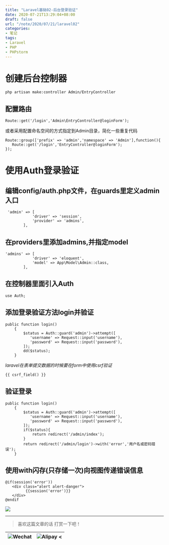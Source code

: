 ```yaml
---
title: "Laravel基础02-后台登录验证"
date: 2020-07-21T13:29:04+08:00
draft: false
url: "/note/2020/07/21/laravel02"
categories: 
- 笔记
tags: 
- Laravel
- PHP
- PHPstorm
---
```

# 创建后台控制器
```angularjs
php artisan make:controller Admin/EntryController
```
## 配置路由
```angularjs
Route::get('/login','Admin\EntryController@loginForm');
```
或者采用配置命名空间的方式指定到Admin目录，简化一些重复代码   
```angularjs
Route::group(['prefix' => 'admin','namespace' => 'Admin'],function(){
   Route::get('/login','EntryController@loginForm');
});
```
# 使用Auth登录验证
## 编辑config/auth.php文件，在guards里定义admin入口   
```angularjs
 'admin' => [
            'driver' => 'session',
            'provider' => 'admins',
        ],
```
## 在providers里添加admins,并指定model   
```angularjs
'admins' => [
            'driver' => 'eloquent',
            'model' => App\Model\Admin::class,
        ],
```
## 在控制器里面引入Auth   
```angularjs
use Auth;
```
## 添加登录验证方法login并验证   
```angularjs
public function login()
    {
        $status = Auth::guard('admin')->attempt([
           'username' => Request::input('username'),
           'password' => Request::input('password'),
        ]);
        dd($status);
    }
```
_laravel在表单提交数据的时候要在form中使用csrf验证_
```angularjs
{{ csrf_field() }}
```
## 验证登录
```angularjs
public function login()
    {
        $status = Auth::guard('admin')->attempt([
           'username' => Request::input('username'),
           'password' => Request::input('password'),
        ]);
        if($status){
            return redirect('/admin/index');
        }
        return redirect('/admin/login')->with('error','用户名或密码错误');
    }
```
## 使用with闪存(只存储一次)向视图传递错误信息   
```angularjs
@if(session('error'))
   <div class="alert alert-danger">
         {{session('error')}}
   </div>
@endif
```
![](/images/202007221645.png)

___
> 喜欢这篇文章的话 打赏一下吧！ 

| ![Wechat](/images/pay/eb05acdaec967.png)  | ![Alipay <](/images/pay/7f127f545.jpg) |
| --------   | -----:  |